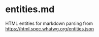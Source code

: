 entities.md
===========

HTML entities for markdown parsing from https://html.spec.whatwg.org/entities.json
